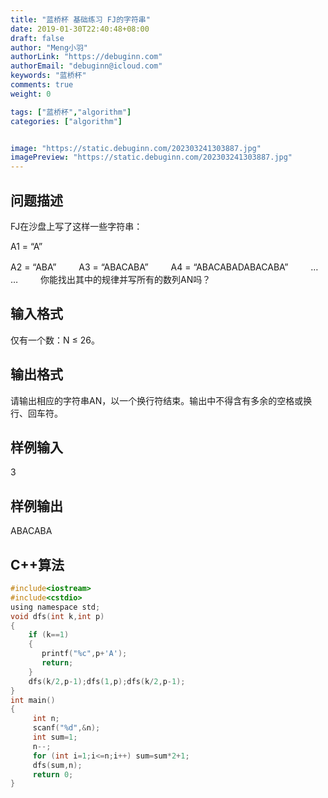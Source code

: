 ```yaml
---
title: "蓝桥杯 基础练习 FJ的字符串"
date: 2019-01-30T22:40:48+08:00
draft: false
author: "Meng小羽"
authorLink: "https://debuginn.com"
authorEmail: "debuginn@icloud.com"
keywords: "蓝桥杯"
comments: true
weight: 0

tags: ["蓝桥杯","algorithm"]
categories: ["algorithm"]


image: "https://static.debuginn.com/202303241303887.jpg"
imagePreview: "https://static.debuginn.com/202303241303887.jpg"
---
```


## 问题描述

FJ在沙盘上写了这样一些字符串：

A1 = “A”

A2 = “ABA”
　　
A3 = “ABACABA”
　　
A4 = “ABACABADABACABA”
　　
… …
　　
你能找出其中的规律并写所有的数列AN吗？

## 输入格式

仅有一个数：N ≤ 26。

## 输出格式

请输出相应的字符串AN，以一个换行符结束。输出中不得含有多余的空格或换行、回车符。

## 样例输入

3

## 样例输出

ABACABA

## C++算法

```c
#include<iostream>
#include<cstdio>
using namespace std;
void dfs(int k,int p)
{
	if (k==1)
	{
	   printf("%c",p+'A');
	   return;	
	}
	dfs(k/2,p-1);dfs(1,p);dfs(k/2,p-1);
}
int main()
{
     int n;
     scanf("%d",&n);
     int sum=1;
     n--;
     for (int i=1;i<=n;i++) sum=sum*2+1;
	 dfs(sum,n);	
	 return 0;
}
```